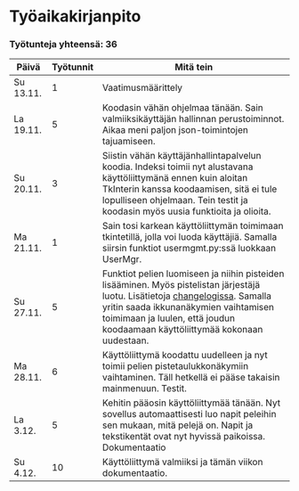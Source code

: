 # Työaikakirjanpito
### Työtunteja yhteensä: 36
|Päivä|Työtunnit|Mitä tein|
|---|---|---|
|Su 13.11.|1|Vaatimusmäärittely|
|La 19.11.|5|Koodasin vähän ohjelmaa tänään. Sain valmiiksikäyttäjän hallinnan perustoiminnot. Aikaa meni paljon json-toimintojen tajuamiseen.|
|Su 20.11.|3|Siistin vähän käyttäjänhallintapalvelun koodia. Indeksi toimii nyt alustavana käyttöliittymänä ennen kuin aloitan TkInterin kanssa koodaamisen, sitä ei tule lopulliseen ohjelmaan. Tein testit ja koodasin myös uusia funktioita ja olioita.|
|Ma 21.11.|1|Sain tosi karkean käyttöliittymän toimimaan tkintetillä, jolla voi luoda käyttäjiä. Samalla siirsin funktiot usermgmt.py:ssä luokkaan UserMgr.|
|Su 27.11.|5|Funktiot pelien luomiseen ja niihin pisteiden lisääminen. Myös pistelistan järjestäjä luotu. Lisätietoja [changelogissa](https://github.com/CrackPapaXtreme/ot-harjoitustyo/blob/master/dokumentaatio/changelog.md). Samalla yritin saada ikkunanäkymien vaihtamisen toimimaan ja luulen, että joudun koodaamaan käyttöliittymää kokonaan uudestaan.|
|Ma 28.11.|6|Käyttöliittymä koodattu uudelleen ja nyt toimii pelien pistetaulukkonäkymiin vaihtaminen. Täll hetkellä ei pääse takaisin mainmenuun. Testit.|
|La 3.12.|5|Kehitin pääosin käyttöliittymää tänään. Nyt sovellus automaattisesti luo napit peleihin sen mukaan, mitä pelejä on. Napit ja tekstikentät ovat nyt hyvissä paikoissa. Dokumentaatio|
|Su 4.12.|10|Käyttöliittymä valmiiksi ja tämän viikon dokumentaatio.|